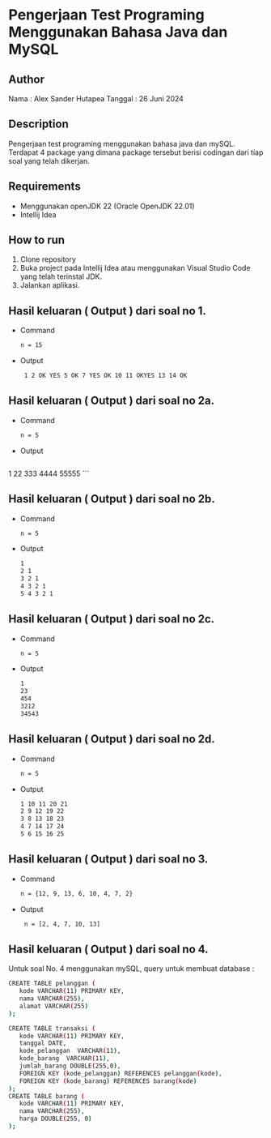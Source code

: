 # Pengerjaan Test Programing Menggunakan Bahasa Java dan MySQL

## Author

Nama    : Alex Sander Hutapea
Tanggal : 26 Juni 2024

## Description
Pengerjaan test programing menggunakan bahasa java dan mySQL. Terdapat 4 package yang dimana package tersebut berisi codingan dari tiap soal yang telah dikerjan.

## Requirements

- Menggunakan openJDK 22 (Oracle OpenJDK 22.01)
- Intellij Idea

## How to run

1. Clone repository
2. Buka project pada Intellij Idea atau menggunakan Visual Studio Code yang telah terinstal JDK.
3. Jalankan aplikasi.


## Hasil keluaran ( Output ) dari soal no 1.
  
  - Command
    ```bash
    n = 15
    ```
  - Output
    ```bash
     1 2 OK YES 5 OK 7 YES OK 10 11 OKYES 13 14 OK
    ```

## Hasil keluaran ( Output ) dari soal no 2a.
  
  - Command
    ```bash
    n = 5
    ```
  - Output
    ```bash
  1
  22
  333
  4444
  55555
    ```
## Hasil keluaran ( Output ) dari soal no 2b.
  
  - Command
    ```bash
    n = 5
    ```
  - Output
    ```bash
    1 
    2 1 
    3 2 1 
    4 3 2 1 
    5 4 3 2 1
    ```

  ## Hasil keluaran ( Output ) dari soal no 2c.
  
  - Command
    ```bash
    n = 5
    ```
  - Output
    ```bash
    1
    23
    454
    3212
    34543
    ```
    
  ## Hasil keluaran ( Output ) dari soal no 2d.
  
  - Command
    ```bash
    n = 5
    ```
  - Output
    ```bash
    1 10 11 20 21 
    2 9 12 19 22 
    3 8 13 18 23 
    4 7 14 17 24 
    5 6 15 16 25
    ```
  ## Hasil keluaran ( Output ) dari soal no 3.
  
  - Command
    ```bash
    n = {12, 9, 13, 6, 10, 4, 7, 2}
    ```
  - Output
    ```bash
     n = [2, 4, 7, 10, 13]
    ```

  ## Hasil keluaran ( Output ) dari soal no 4.
  Untuk soal No. 4 menggunakan mySQL, query untuk membuat database : 
 ```bash   
 CREATE TABLE pelanggan (
    kode VARCHAR(11) PRIMARY KEY,
    nama VARCHAR(255),
    alamat VARCHAR(255)
);

 CREATE TABLE transaksi (
    kode VARCHAR(11) PRIMARY KEY,
    tanggal DATE,
    kode_pelanggan  VARCHAR(11),
    kode_barang  VARCHAR(11),
    jumlah_barang DOUBLE(255,0),
    FOREIGN KEY (kode_pelanggan) REFERENCES pelanggan(kode),
    FOREIGN KEY (kode_barang) REFERENCES barang(kode)
);
CREATE TABLE barang (
    kode VARCHAR(11) PRIMARY KEY,
    nama VARCHAR(255),
    harga DOUBLE(255, 0)
);
  ```

